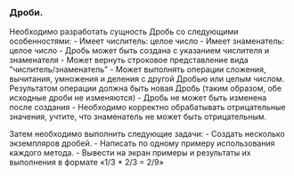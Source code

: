 ### Дроби.

Необходимо разработать сущность Дробь со следующими особенностями:
    - Имеет числитель: целое число
    - Имеет знаменатель: целое число
    - Дробь может быть создана с указанием числителя и знаменателя 
    - Может вернуть строковое представление вида “числитель/знаменатель”
    - Может выполнять операции сложения, вычитания, умножения и деления с другой Дробью или целым числом. Результатом операции должна быть новая Дробь (таким образом, обе исходные дроби не изменяются)
    - Дробь не может быть изменена после создания
    - Необходимо корректно обрабатывать отрицательные значения, учтите, что знаменатель не может быть отрицательным.

Затем необходимо выполнить следующие задачи:
    - Создать несколько экземпляров дробей.
    - Написать по одному примеру использования каждого метода.
    - Вывести на экран примеры и результаты их выполнения в формате «1/3 * 2/3 = 2/9»

